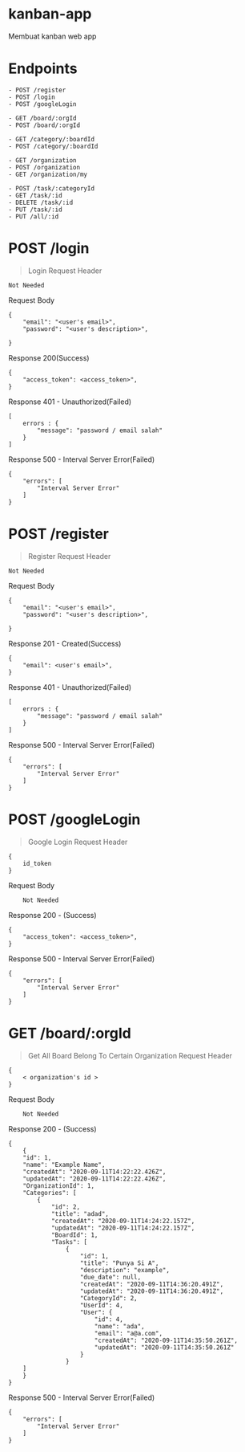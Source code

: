 # kanban-app
Membuat kanban web app

# Endpoints
```
- POST /register
- POST /login
- POST /googleLogin 

- GET /board/:orgId
- POST /board/:orgId

- GET /category/:boardId
- POST /category/:boardId

- GET /organization
- POST /organization
- GET /organization/my

- POST /task/:categoryId
- GET /task/:id
- DELETE /task/:id
- PUT /task/:id
- PUT /all/:id 
```

# POST /login
> Login
Request Header
```
Not Needed
```

Request Body
```
{
    "email": "<user's email>",
    "password": "<user's description>",

}
```

Response 200(Success)
```
{
    "access_token": <access_token>",
}
```

Response 401 - Unauthorized(Failed)
```
[   
    errors : {
        "message": "password / email salah"
    }
]
```
Response 500 - Interval Server Error(Failed)
```
{
    "errors": [
        "Interval Server Error"
    ]    
}
``` 

# POST /register
> Register
Request Header
```
Not Needed
```

Request Body
```
{
    "email": "<user's email>",
    "password": "<user's description>",

}
```

Response 201 - Created(Success)
```
{
    "email": <user's email>",
}
```

Response 401 - Unauthorized(Failed)
```
[   
    errors : {
        "message": "password / email salah"
    }
]
```
Response 500 - Interval Server Error(Failed)
```
{
    "errors": [
        "Interval Server Error"
    ]    
}
``` 

# POST /googleLogin
> Google Login
Request Header
```
{
    id_token
}
```

Request Body
```
    Not Needed
```

Response 200 - (Success)
```
{
    "access_token": <access_token>",
}
```

Response 500 - Interval Server Error(Failed)
```
{
    "errors": [
        "Interval Server Error"
    ]    
}
``` 

# GET /board/:orgId
> Get All Board Belong To Certain Organization
Request Header
```
{
    < organization's id >
}
```

Request Body
```
    Not Needed
```

Response 200 - (Success)
```
{
    {
    "id": 1,
    "name": "Example Name",
    "createdAt": "2020-09-11T14:22:22.426Z",
    "updatedAt": "2020-09-11T14:22:22.426Z",
    "OrganizationId": 1,
    "Categories": [
        {
            "id": 2,
            "title": "adad",
            "createdAt": "2020-09-11T14:24:22.157Z",
            "updatedAt": "2020-09-11T14:24:22.157Z",
            "BoardId": 1,
            "Tasks": [
                {
                    "id": 1,
                    "title": "Punya Si A",
                    "description": "example",
                    "due_date": null,
                    "createdAt": "2020-09-11T14:36:20.491Z",
                    "updatedAt": "2020-09-11T14:36:20.491Z",
                    "CategoryId": 2,
                    "UserId": 4,
                    "User": {
                        "id": 4,
                        "name": "ada",
                        "email": "a@a.com",
                        "createdAt": "2020-09-11T14:35:50.261Z",
                        "updatedAt": "2020-09-11T14:35:50.261Z"
                    }
                }
    ]
    }
}
```

Response 500 - Interval Server Error(Failed)
```
{
    "errors": [
        "Interval Server Error"
    ]    
}
``` 

